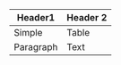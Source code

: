 | Header1     | Header 2    |
| ----------- | ----------- |
| Simple      | Table       | 
| Paragraph   | Text        |
